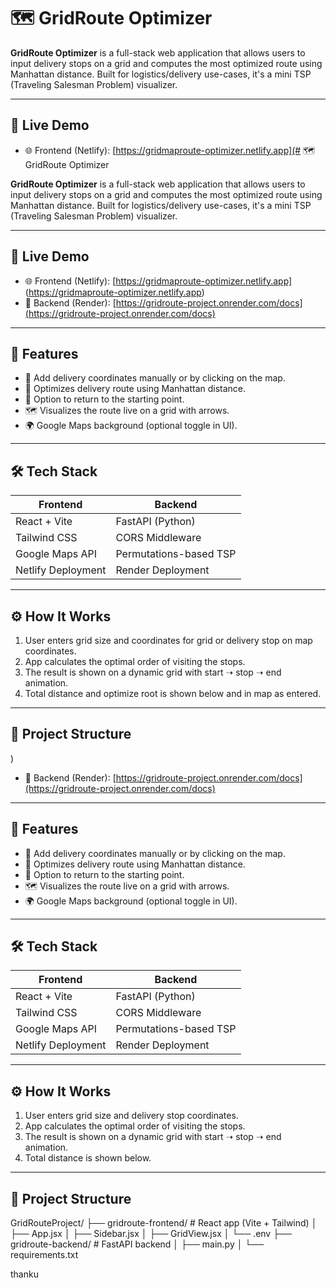 # 🗺️ GridRoute Optimizer

**GridRoute Optimizer** is a full-stack web application that allows users to input delivery stops on a grid and computes the most optimized route using Manhattan distance. Built for logistics/delivery use-cases, it's a mini TSP (Traveling Salesman Problem) visualizer.

---

## 🚀 Live Demo

- 🌐 Frontend (Netlify): [https://gridmaproute-optimizer.netlify.app](# 🗺️ GridRoute Optimizer

**GridRoute Optimizer** is a full-stack web application that allows users to input delivery stops on a grid and computes the most optimized route using Manhattan distance. Built for logistics/delivery use-cases, it's a mini TSP (Traveling Salesman Problem) visualizer.

---

## 🚀 Live Demo

- 🌐 Frontend (Netlify): [https://gridmaproute-optimizer.netlify.app] (https://gridmaproute-optimizer.netlify.app)
- 🔧 Backend (Render): [https://gridroute-project.onrender.com/docs](https://gridroute-project.onrender.com/docs)

---

## 🧠 Features

- 📍 Add delivery coordinates manually or by clicking on the map.
- 🧮 Optimizes delivery route using Manhattan distance.
- 🔁 Option to return to the starting point.
- 🗺️ Visualizes the route live on a grid with arrows.
- 🌍 Google Maps background (optional toggle in UI).

---

## 🛠️ Tech Stack

| Frontend            | Backend        |
|---------------------|----------------|
| React + Vite        | FastAPI (Python)|
| Tailwind CSS        | CORS Middleware |
| Google Maps API     | Permutations-based TSP |
| Netlify Deployment  | Render Deployment |

---

## ⚙️ How It Works

1. User enters grid size and coordinates for grid or delivery stop on map coordinates.
2. App calculates the optimal order of visiting the stops.
3. The result is shown on a dynamic grid with start ➝ stop ➝ end animation.
4. Total distance and optimize root is shown below and in map as entered.

---

## 🧩 Project Structure

)
- 🔧 Backend (Render): [https://gridroute-project.onrender.com/docs](https://gridroute-project.onrender.com/docs)

---

## 🧠 Features

- 📍 Add delivery coordinates manually or by clicking on the map.
- 🧮 Optimizes delivery route using Manhattan distance.
- 🔁 Option to return to the starting point.
- 🗺️ Visualizes the route live on a grid with arrows.
- 🌍 Google Maps background (optional toggle in UI).

---

## 🛠️ Tech Stack

| Frontend            | Backend        |
|---------------------|----------------|
| React + Vite        | FastAPI (Python)|
| Tailwind CSS        | CORS Middleware |
| Google Maps API     | Permutations-based TSP |
| Netlify Deployment  | Render Deployment |

---

## ⚙️ How It Works

1. User enters grid size and delivery stop coordinates.
2. App calculates the optimal order of visiting the stops.
3. The result is shown on a dynamic grid with start ➝ stop ➝ end animation.
4. Total distance is shown below.

---

## 🧩 Project Structure

GridRouteProject/
├── gridroute-frontend/ # React app (Vite + Tailwind)
│ ├── App.jsx
│ ├── Sidebar.jsx
│ ├── GridView.jsx
│ └── .env
├── gridroute-backend/ # FastAPI backend
│ ├── main.py
│ └── requirements.txt

thanku



